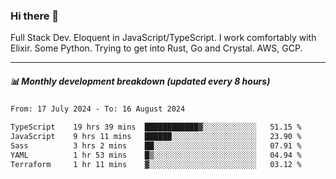 ### Hi there 👋

Full Stack Dev. Eloquent in JavaScript/TypeScript. I work comfortably with Elixir. Some Python. Trying to get into Rust, Go and Crystal. AWS, GCP.

***

##### 📊 Monthly development breakdown (updated every 8 hours)

<!--START_SECTION:waka-->

```txt
From: 17 July 2024 - To: 16 August 2024

TypeScript    19 hrs 39 mins  ████████████▓░░░░░░░░░░░░   51.15 %
JavaScript    9 hrs 11 mins   ██████░░░░░░░░░░░░░░░░░░░   23.90 %
Sass          3 hrs 2 mins    ██░░░░░░░░░░░░░░░░░░░░░░░   07.91 %
YAML          1 hr 53 mins    █▒░░░░░░░░░░░░░░░░░░░░░░░   04.94 %
Terraform     1 hr 11 mins    ▓░░░░░░░░░░░░░░░░░░░░░░░░   03.12 %
```

<!--END_SECTION:waka-->
